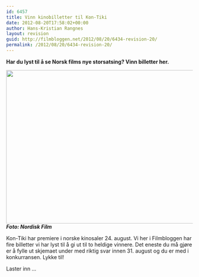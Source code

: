 ```yaml
---
id: 6457
title: Vinn kinobilletter til Kon-Tiki
date: 2012-08-20T17:58:02+00:00
author: Hans-Kristian Rangnes
layout: revision
guid: http://filmbloggen.net/2012/08/20/6434-revision-20/
permalink: /2012/08/20/6434-revision-20/
---
```

**Har du lyst til å se Norsk films nye storsatsing? Vinn billetter her.**<!--more-->

  
<a href="http://filmbloggen.net/2012/08/20/vinn-kinobilletter-til-kon-tiki/kontiki/" rel="attachment wp-att-6435"><img class="alignnone size-large wp-image-6435" src="http://filmbloggen.net/wp-content/uploads//2012/08/kontiki-620x413.jpg" alt="" width="620" height="413" /></a>  
**_Foto: Nordisk Film_**

Kon-Tiki har premiere i norske kinosaler 24. august. Vi her i Filmbloggen har fire billetter vi har lyst til å gi ut til to heldige vinnere. Det eneste du må gjøre er å fylle ut skjemaet under med riktig svar innen 31. august og du er med i konkurransen. Lykke til!

Laster inn &#8230;